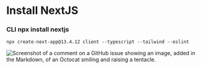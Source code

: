 # Install NextJS
### CLI npx install nextjs
 ```
 npx create-next-app@13.4.12 client --typescript --tailwind --eslint
```
![Screenshot of a comment on a GitHub issue showing an image, added in the Markdown, of an Octocat smiling and raising a tentacle.](https://i.pinimg.com/564x/16/ca/b1/16cab153397fc070d5369635ba891e8d.jpg)

